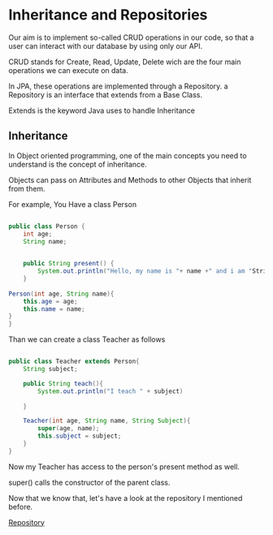 # Inheritance and Repositories

Our aim is to implement so-called CRUD operations in our code, so that a user can interact with our database by using only our API.

CRUD stands for Create, Read, Update, Delete wich are the four main operations we can execute on data.

In JPA, these operations are implemented through a Repository.
a Repository is an interface that extends from a Base Class.

Extends is the keyword Java uses to handle Inheritance

## Inheritance

In Object oriented programming, one of the main concepts you need to understand is the concept of inheritance.

Objects can pass on Attributes and Methods to other Objects that inherit from them.

For example, You Have a class Person

```Java

public class Person {
	int age;
	String name;

	
	public String present() {
		System.out.println("Hello, my name is "+ name +" and i am "String.valueOf(age)+" years old")
	}
	
Person(int age, String name){
	this.age = age;
	this.name = name;
}
}
```
Than we can create a class Teacher as follows

```Java

public class Teacher extends Person{
	String subject;

	public String teach(){
		System.out.println("I teach " + subject)
		
	}

	Teacher(int age, String name, String Subject){
		super(age, name);
		this.subject = subject;
	}
}
```

Now my Teacher has access to the person's present method as well.

super() calls the constructor of the parent class.

Now that we know that, let's have a look at the repository I mentioned before.

[Repository](https://github.com/TripsJ/Spring-API-Workshop-1/blob/main/Repository.md)
